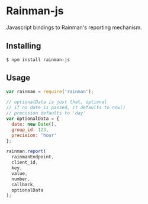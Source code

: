 # Rainman-js

Javascript bindings to Rainman's reporting mechanism.

## Installing

```
$ npm install rainman-js
```

## Usage

```js
var rainman = require('rainman');

// optionalData is just that, optional
// if no date is passed, it defaults to now()
// precision defaults to 'day'
var optionalData = {
  date: new Date(),
  group_id: 123,
  precision: 'hour'
};

rainman.report(
  rainmanEndpoint,
  client_id,
  key,
  value,
  number,
  callback,
  optionalData
);
```
